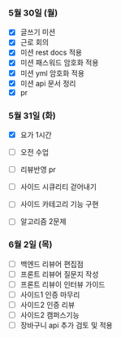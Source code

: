 ### 5월 30일 (월)
- [x] 글쓰기 미션
- [x] 근로 회의
- [x] 미션 rest docs 적용
- [x] 미션 패스워드 암호화 적용
- [x] 미션 yml 암호화 적용
- [x] 미션 api 문서 정리
- [x] pr

### 5월 31일 (화)
- [x] 요가 1시간
- [ ] 오전 수업
- [ ] 리뷰반영 pr
- [ ] 사이드 시큐리티 걷어내기
- [ ] 사이드 카테고리 기능 구현
- [ ] 알고리즘 2문제


### 6월 2일 (목)
- [ ] 백엔드 리뷰어 편집점
- [ ] 프론트 리뷰어 질문지 작성
- [ ] 프론트 리뷰이 인터뷰 가이드
- [ ] 사이드1 인증 마무리
- [ ] 사이드2 인증 리뷰
- [ ] 사이드2 캠퍼스기능
- [ ] 장바구니 api 추가 검토 및 적용
